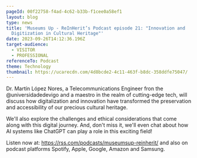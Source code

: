 ```yaml
---
pageId: 00f22758-f4ad-4c62-b33b-f1cee0a58ef1
layout: blog
type: news
title: 'Museums Up - ReInHerit’s Podcast episode 21: "Innovation and
  Digitization in Cultural Heritage"'
date: 2023-09-26T14:12:36.196Z
target-audience:
  - VISITOR
  - PROFESSIONAL
referenceTo: Podcast
theme: Technology
thumbnail: https://ucarecdn.com/4d8bcde2-4c11-463f-b8dc-358ddfe75047/
---
```

Dr. Martín López Nores, a Telecommunications Engineer fron the @universidadedevigo and a maestro in the realm of cutting-edge tech, will discuss how digitalization and innovation have transformed the preservation and accessibility of our precious cultural heritage.

We'll also explore the challenges and ethical considerations that come along with this digital journey. And, don't miss it, we'll even chat about how AI systems like ChatGPT can play a role in this exciting field! 

Listen now at: <https://rss.com/podcasts/museumsup-reinherit/> and also on podcast platforms Spotify, Apple, Google, Amazon and Samsung.